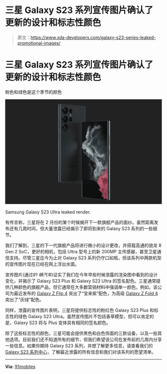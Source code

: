 # 三星 Galaxy S23 系列宣传图片确认了更新的设计和标志性颜色

> 原文：<https://www.xda-developers.com/galaxy-s23-series-leaked-promotional-images/>

# 三星 Galaxy S23 系列宣传图片确认了更新的设计和标志性颜色

粉色和绿色是这个季节的颜色

 <picture>![Leaked render of the Galaxy S23 Ultraon gray background.](img/eef2e7060140d93dcb61624b0fbb0cc6.png)</picture> 

Samsung Galaxy S23 Ultra leaked render.

有传言称，三星将在 2 月份的某个时候揭开下一款旗舰产品的面纱。虽然距离发布还有几周时间，但大量泄露已经揭示了即将到来的 Galaxy S23 系列的一些细节。

我们了解到，三星的下一代旗舰产品将进行微小的设计更改，并搭载高通的骁龙 8 Gen 2 SoC，更好的相机，包括 Ultra 型号上的新 200MP 主传感器，甚至卫星通信支持。尽管三星迄今为止对 Galaxy S23 系列仍守口如瓶，但该系列中两款机型的宣传图片现在已经在网上浮出水面。

宣传图片(通过*91 辆汽车*)证实了我们在今年早些时候泄露的渲染图中看到的设计变化，并揭示了 Galaxy S23 Plus 和 Galaxy S23 Ultra 的签名配色。三星通常提供几种颜色的旗舰产品，但它通常在大多数营销材料中强调单一颜色。例如，该公司为最近发布的 [Galaxy Z Flip 4](https://www.xda-developers.com/samsung-galaxy-z-flip-4-review/) 突出了“宝来紫”配色，为高级 [Galaxy Z Fold 4](https://www.xda-developers.com/samsung-galaxy-z-fold-4-review/) 突出了“灰绿”配色。

同样，泄露的宣传图片表明，三星将提供标志性的粉红色 Galaxy S23 Plus 和标志性的绿色 Galaxy S23 Ultra。虽然宣传图片不包括香草模型，但可以肯定的是，Galaxy S23 将与 Plus 变体具有相同的签名颜色。

除了这些标志性的颜色，三星可能会提供黑色和白色饰面的三款设备，以及一些其他选项。目前我们还不知道所有的细节，但我们希望该公司在发布前的几周内分享一些信息。如果你期待 Galaxy S23 系列，并想了解更多信息，请查看我们的 [Galaxy S23 系列中心](https://www.xda-developers.com/samsung-galaxy-s23/)，了解最近泄露的所有信息和我们对该系列的愿望清单。

* * *

**Via:** [91mobiles](https://www.91mobiles.com/hub/exclusive-samsung-galaxy-s23-plus-ultra-promotional-material-designs-colours/)